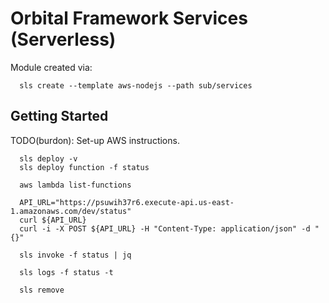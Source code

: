 # Orbital Framework Services (Serverless)

Module created via:

~~~~
  sls create --template aws-nodejs --path sub/services
~~~~

## Getting Started

TODO(burdon): Set-up AWS instructions.

~~~~
  sls deploy -v
  sls deploy function -f status
  
  aws lambda list-functions

  API_URL="https://psuwih37r6.execute-api.us-east-1.amazonaws.com/dev/status"
  curl ${API_URL}
  curl -i -X POST ${API_URL} -H "Content-Type: application/json" -d "{}"

  sls invoke -f status | jq

  sls logs -f status -t

  sls remove
~~~~
